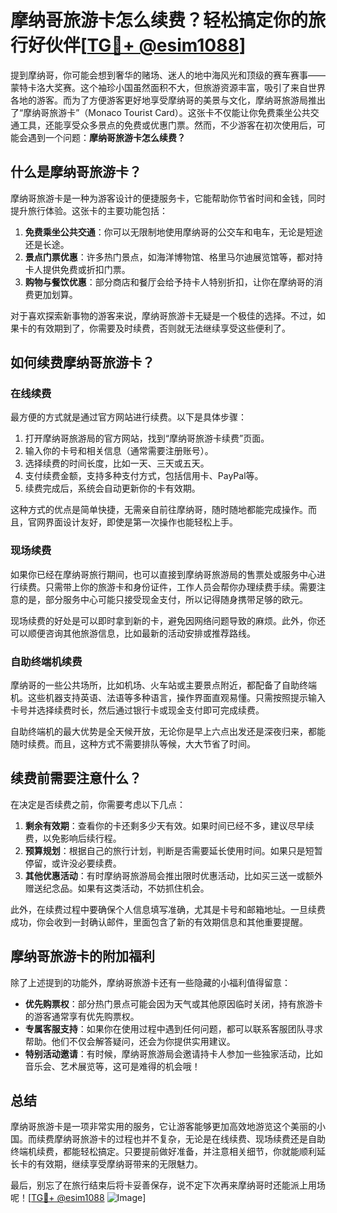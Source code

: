 # 摩纳哥旅游卡怎么续费？轻松搞定你的旅行好伙伴[[TG💪+ @esim1088](https://t.me/s/esim1088)]

提到摩纳哥，你可能会想到奢华的赌场、迷人的地中海风光和顶级的赛车赛事——蒙特卡洛大奖赛。这个袖珍小国虽然面积不大，但旅游资源丰富，吸引了来自世界各地的游客。而为了方便游客更好地享受摩纳哥的美景与文化，摩纳哥旅游局推出了“摩纳哥旅游卡”（Monaco Tourist Card）。这张卡不仅能让你免费乘坐公共交通工具，还能享受众多景点的免费或优惠门票。然而，不少游客在初次使用后，可能会遇到一个问题：**摩纳哥旅游卡怎么续费？**

## 什么是摩纳哥旅游卡？

摩纳哥旅游卡是一种为游客设计的便捷服务卡，它能帮助你节省时间和金钱，同时提升旅行体验。这张卡的主要功能包括：

1. **免费乘坐公共交通**：你可以无限制地使用摩纳哥的公交车和电车，无论是短途还是长途。
2. **景点门票优惠**：许多热门景点，如海洋博物馆、格里马尔迪展览馆等，都对持卡人提供免费或折扣门票。
3. **购物与餐饮优惠**：部分商店和餐厅会给予持卡人特别折扣，让你在摩纳哥的消费更加划算。

对于喜欢探索新事物的游客来说，摩纳哥旅游卡无疑是一个极佳的选择。不过，如果卡的有效期到了，你需要及时续费，否则就无法继续享受这些便利了。

## 如何续费摩纳哥旅游卡？

### 在线续费

最方便的方式就是通过官方网站进行续费。以下是具体步骤：

1. 打开摩纳哥旅游局的官方网站，找到“摩纳哥旅游卡续费”页面。
2. 输入你的卡号和相关信息（通常需要注册账号）。
3. 选择续费的时间长度，比如一天、三天或五天。
4. 支付续费金额，支持多种支付方式，包括信用卡、PayPal等。
5. 续费完成后，系统会自动更新你的卡有效期。

这种方式的优点是简单快捷，无需亲自前往摩纳哥，随时随地都能完成操作。而且，官网界面设计友好，即使是第一次操作也能轻松上手。

### 现场续费

如果你已经在摩纳哥旅行期间，也可以直接到摩纳哥旅游局的售票处或服务中心进行续费。只需带上你的旅游卡和身份证件，工作人员会帮你办理续费手续。需要注意的是，部分服务中心可能只接受现金支付，所以记得随身携带足够的欧元。

现场续费的好处是可以即时拿到新的卡，避免因网络问题导致的麻烦。此外，你还可以顺便咨询其他旅游信息，比如最新的活动安排或推荐路线。

### 自助终端机续费

摩纳哥的一些公共场所，比如机场、火车站或主要景点附近，都配备了自助终端机。这些机器支持英语、法语等多种语言，操作界面直观易懂。只需按照提示输入卡号并选择续费时长，然后通过银行卡或现金支付即可完成续费。

自助终端机的最大优势是全天候开放，无论你是早上六点出发还是深夜归来，都能随时续费。而且，这种方式不需要排队等候，大大节省了时间。

## 续费前需要注意什么？

在决定是否续费之前，你需要考虑以下几点：

1. **剩余有效期**：查看你的卡还剩多少天有效。如果时间已经不多，建议尽早续费，以免影响后续行程。
2. **预算规划**：根据自己的旅行计划，判断是否需要延长使用时间。如果只是短暂停留，或许没必要续费。
3. **其他优惠活动**：有时摩纳哥旅游局会推出限时优惠活动，比如买三送一或额外赠送纪念品。如果有这类活动，不妨抓住机会。

此外，在续费过程中要确保个人信息填写准确，尤其是卡号和邮箱地址。一旦续费成功，你会收到一封确认邮件，里面包含了新的有效期信息和其他重要提醒。

## 摩纳哥旅游卡的附加福利

除了上述提到的功能外，摩纳哥旅游卡还有一些隐藏的小福利值得留意：

- **优先购票权**：部分热门景点可能会因为天气或其他原因临时关闭，持有旅游卡的游客通常享有优先购票权。
- **专属客服支持**：如果你在使用过程中遇到任何问题，都可以联系客服团队寻求帮助。他们不仅会解答疑问，还会为你提供实用建议。
- **特别活动邀请**：有时候，摩纳哥旅游局会邀请持卡人参加一些独家活动，比如音乐会、艺术展览等，这可是难得的机会哦！

## 总结

摩纳哥旅游卡是一项非常实用的服务，它让游客能够更加高效地游览这个美丽的小国。而续费摩纳哥旅游卡的过程也并不复杂，无论是在线续费、现场续费还是自助终端机续费，都能轻松搞定。只要提前做好准备，并注意相关细节，你就能顺利延长卡的有效期，继续享受摩纳哥带来的无限魅力。

最后，别忘了在旅行结束后将卡妥善保存，说不定下次再来摩纳哥时还能派上用场呢！[[TG💪+ @esim1088](https://t.me/s/esim1088) ![Image](https://i.postimg.cc/4NQfJmqS/Snipaste-2025-05-13-00-14-12.png)]